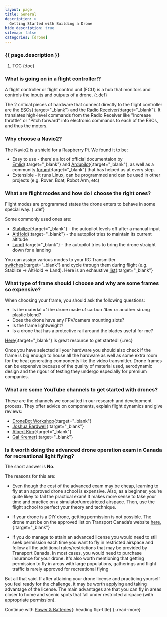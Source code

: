 ```yaml
---
layout: page
title: General
description: >
  Getting Started with Building a Drone
hide_description: true
sitemap: false
categories: [drone]
---
```



<h3 class="faded">{{ page.description }}</h3>

1. TOC
{:toc}

### What is going on in a flight controller!?

A flight controller or flight control unit (FCU) is a hub that monitors and controls the inputs and outputs of a drone. 
{:.def}

The 2 critical pieces of hardware that connect directly to the flight controller are the [ESCs][esc]{:target="_blank"} and the [Radio Receiver][rec]{:target="_blank"}. It translates high-level commands from the Radio Receiver like "Increase throttle" or "Pitch forward" into electronic commands to each of the ESCs, and thus the motors. 

### Why choose a Navio2?

The Navio2 is a shield for a Raspberry Pi. We found it to be:
* Easy to use - there's a lot of official documentaion by [Emlid][eml]{:target="_blank"} and [Ardupilot][ardu]{:target="_blank"}, as well as a community [forum][forum]{:target="_blank"} that has helped us at every step.
* Extensible - it runs Linux, can be programmed and can be used in other projects (e.g. Rover, Boat, Robot Arm, etc)

### What are flight modes and how do I choose the right ones? 

Flight modes are programmed states the drone enters to behave in some special way. 
{:.def}

Some commonly used ones are:
* [Stabilize][stab]{:target="_blank"} - the autopilot levels off after a manual input
* [AltHold][alt]{:target="_blank"} - the autopilot tries to maintain its current altitude
* [Land][land]{:target="_blank"} - the autopilot tries to bring the drone straight down for a landing

You can assign various modes to your RC Transmitter [switches][flightmode]{:target="_blank"} and cycle through them during flight (e.g. Stablize -> AltHold -> Land). Here is an exhaustive [list][allmodes]{:target="_blank"}
 
### What type of frame should I choose and why are some frames so expensive?

When choosing your frame, you should ask the following questions:
* Is the material of the drone made of carbon fiber or another strong plastic blend?
* Does the drone have any FPV/camera mounting slots?
* Is the frame lightweight?
* Is a drone that has a protective rail around the blades useful for me?

[Here][oscar]{:target="_blank"} is great resource to get started!
{:.rec}

Once you have selected all your hardware you should also check if the frame is big enough to house all the hardware as well as some extra room for the heat generating components like the video transmitter.
Drone frames can be expensive because of the quality of material used, aerodynamic design and the rigour of testing they undergo especially for premium companies.

###  What are some YouTube channels to get started with drones? 
These are the channels we consulted in our research and development process. They offer advice on components, explain flight dynamics and give reviews:

* [DroneBot Workshop][DroneBot]{:target="_blank"}
* [Joshua Bardwell][Joshua]{:target="_blank"}
* [Albert Kim][Albert]{:target="_blank"}
* [Gal Kremer][Gal]{:target="_blank"}

### Is it worth doing the advanced drone operation exam in Canada for recreational light flying?

The short answer is __No__. 

The reasons for this are:
* Even though the cost of the advanced exam may be cheap, learning to fly at an approved drone school is expensive. Also, as a beginner, you're quite likey to fail the practical exam! It makes more sense to take your time and practice on a simulator/unrestricted airspace. Then, use the flight school to perfect your theory and technique.

* If your drone is a DIY drone, getting permission is not possible. The drone must be on the approved list on Transport Canada’s website [here.][TC]{:target="_blank"}

* If you do manage to attain an advanced license you would need to still seek permission each time you want to fly in restricted airspace and follow all the additional rules/restrictions that may be provided by Transport Canada. In most cases, you would need to purchase insurance for your drone. It's also worth mentioning that getting permission to fly in areas with large populations, gatherings and flight traffic is rarely approved for recreational flying

But all that said. If after attaining your drone license and practicing yourself you feel ready for the challenge, it may be worth applying and taking advantage of the license. The main advantages are that you can fly in areas closer to home and scenic spots that fall under restricted airspace (with appropriate permission).

Continue with [Power & Batteries](power&batteries){:.heading.flip-title}
{:.read-more}

[oscar]: https://oscarliang.com/mini-quad-frame-basics/
[DroneBot]: https://www.youtube.com/c/Dronebotworkshop1/featured
[Joshua]: https://www.youtube.com/user/loraan
[Albert]: https://www.youtube.com/channel/UCnJyFn_66GMfAbz1AW9MqbQ
[Gal]: https://www.youtube.com/user/galkremer11
[TC]: https://tc.canada.ca/en/aviation/drone-safety/learn-rules-you-fly-your-drone/choosing-right-drone#approved
[esc]: ../drone/esc
[rec]: ../drone/radio-communication
[ardu]: https://ardupilot.org/copter/index.html
[eml]: https://docs.emlid.com/navio2
[forum]: https://community.emlid.com/

[flightmode]: https://ardupilot.org/copter/docs/common-rc-transmitter-flight-mode-configuration.html#common-rc-transmitter-flight-mode-configuration
[allmodes]: https://ardupilot.org/copter/docs/flight-modes.html
[stab]: https://ardupilot.org/copter/docs/stabilize-mode.html
[alt]: https://ardupilot.org/copter/docs/altholdmode.html
[land]: https://ardupilot.org/copter/docs/land-mode.html